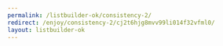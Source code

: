 ```yaml
---
permalink: /listbuilder-ok/consistency-2/
redirect: /enjoy/consistency-2/cj2t6hjg8mvv99li014f32vfml0/
layout: listbuilder-ok
---
```

